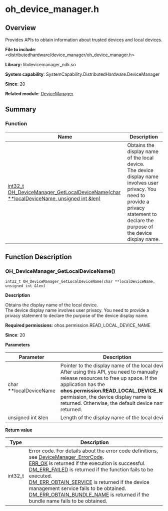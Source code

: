 # oh_device_manager.h

## Overview

Provides APIs to obtain information about trusted devices and local devices.

**File to include**: <distributedhardware/device_manager/oh_device_manager.h>

**Library:** libdevicemanager_ndk.so

**System capability**: SystemCapability.DistributedHardware.DeviceManager

**Since**: 20

**Related module**: [DeviceManager](capi-devicemanager.md)

## Summary

### Function

| Name| Description|
| -- | -- |
| [int32_t OH_DeviceManager_GetLocalDeviceName(char **localDeviceName, unsigned int &len)](#oh_devicemanager_getlocaldevicename) | Obtains the display name of the local device.<br>The device display name involves user privacy. You need to provide a privacy statement to declare the purpose of the device display name.|

## Function Description

### OH_DeviceManager_GetLocalDeviceName()

```
int32_t OH_DeviceManager_GetLocalDeviceName(char **localDeviceName, unsigned int &len)
```

**Description**

Obtains the display name of the local device.<br>The device display name involves user privacy. You need to provide a privacy statement to declare the purpose of the device display name.

**Required permissions**: ohos.permission.READ_LOCAL_DEVICE_NAME

**Since**: 20


**Parameters**

| Parameter| Description|
| -- | -- |
| char **localDeviceName | Pointer to the display name of the local device. After using this API, you need to manually release resources to free up space. If the application has the **ohos.permission.READ_LOCAL_DEVICE_NAME** permission, the device display name is returned. Otherwise, the default device name is returned.|
| unsigned int &len | Length of the display name of the local device.|

**Return value**

| Type| Description                                                                                                                                                                                                                                                                                                                                                                          |
| -- |------------------------------------------------------------------------------------------------------------------------------------------------------------------------------------------------------------------------------------------------------------------------------------------------------------------------------------------------------------------------------|
| int32_t | Error code. For details about the error code definitions, see [DeviceManager_ErrorCode](capi-oh-device-manager-err-code-h.md#devicemanager_errorcode).<br>         [ERR_OK](capi-oh-device-manager-err-code-h.md#devicemanager_errorcode) is returned if the execution is successful.<br>         [DM_ERR_FAILED](capi-oh-device-manager-err-code-h.md#devicemanager_errorcode) is returned if the function fails to be executed.<br>         [DM_ERR_OBTAIN_SERVICE](capi-oh-device-manager-err-code-h.md#devicemanager_errorcode) is returned if the device management service fails to be obtained.<br>         [DM_ERR_OBTAIN_BUNDLE_NAME](capi-oh-device-manager-err-code-h.md#devicemanager_errorcode) is returned if the bundle name fails to be obtained.|
